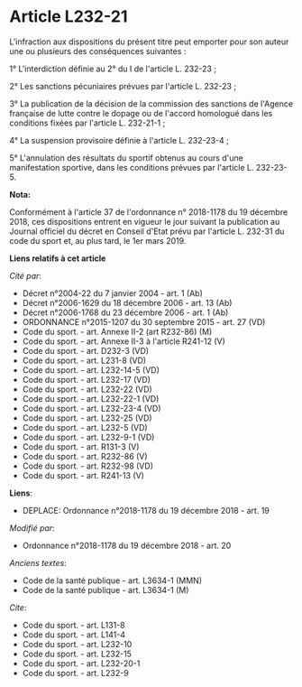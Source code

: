 # Article L232-21

L'infraction aux dispositions du présent titre peut emporter pour son auteur une ou plusieurs des conséquences suivantes :

1° L'interdiction définie au 2° du I de l'article L. 232-23 ;

2° Les sanctions pécuniaires prévues par l'article L. 232-23 ;

3° La publication de la décision de la commission des sanctions de l'Agence française de lutte contre le dopage ou de
l'accord homologué dans les conditions fixées par l'article L. 232-21-1 ;

4° La suspension provisoire définie à l'article L. 232-23-4 ;

5° L'annulation des résultats du sportif obtenus au cours d'une manifestation sportive, dans les conditions prévues par
l'article L. 232-23-5.

**Nota:**

Conformément à l'article 37 de l'ordonnance n° 2018-1178 du 19 décembre 2018, ces dispositions entrent en vigueur le jour
suivant la publication au Journal officiel du décret en Conseil d'Etat prévu par l'article L. 232-31 du code du sport et, au
plus tard, le 1er mars 2019.

**Liens relatifs à cet article**

_Cité par_:

  - Décret n°2004-22 du 7 janvier 2004 - art. 1 (Ab)
  - Décret n°2006-1629 du 18 décembre 2006 - art. 13 (Ab)
  - Décret n°2006-1768 du 23 décembre 2006 - art. 1 (Ab)
  - ORDONNANCE n°2015-1207 du 30 septembre 2015 - art. 27 (VD)
  - Code du sport. - art. Annexe II-2 (art R232-86) (M)
  - Code du sport. - art. Annexe II-3 à l'article R241-12 (V)
  - Code du sport. - art. D232-3 (VD)
  - Code du sport. - art. L231-8 (VD)
  - Code du sport. - art. L232-14-5 (VD)
  - Code du sport. - art. L232-17 (VD)
  - Code du sport. - art. L232-22 (VD)
  - Code du sport. - art. L232-22-1 (VD)
  - Code du sport. - art. L232-23-4 (VD)
  - Code du sport. - art. L232-25 (VD)
  - Code du sport. - art. L232-5 (VD)
  - Code du sport. - art. L232-9-1 (VD)
  - Code du sport. - art. R131-3 (V)
  - Code du sport. - art. R232-86 (V)
  - Code du sport. - art. R232-98 (VD)
  - Code du sport. - art. R241-13 (V)

**Liens**:

  - DEPLACE: Ordonnance n°2018-1178 du 19 décembre 2018 - art. 19

_Modifié par_:

  - Ordonnance n°2018-1178 du 19 décembre 2018 - art. 20

_Anciens textes_:

  - Code de la santé publique - art. L3634-1 (MMN)
  - Code de la santé publique - art. L3634-1 (M)

_Cite_:

  - Code du sport. - art. L131-8
  - Code du sport. - art. L141-4
  - Code du sport. - art. L232-10
  - Code du sport. - art. L232-15
  - Code du sport. - art. L232-20-1
  - Code du sport. - art. L232-9
